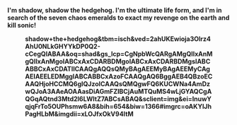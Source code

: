 <span><b>I'm shadow, shadow the hedgehog. I'm the ultimate life form, and I'm in search of the seven chaos emeralds to exact my revenge on the earth and kill sonic!<b><span>


<figure>
  <img
  <figcaption>shadow+the+hedgehog&tbm=isch&ved=2ahUKEwioja3Olrz4AhU0NLkGHYYkDP0Q2-cCegQIABAA&oq=shad&gs_lcp=CgNpbWcQARgAMgQIIxAnMgQIIxAnMgoIABCxAxCDARBDMgoIABCxAxCDARBDMgsIABCABBCxAxCDATIICAAQgAQQsQMyBAgAEEMyBAgAEEMyCAgAEIAEELEDMggIABCABBCxAzoFCAAQgAQ6BggAEB4QBzoECAAQHjoHCCMQ6gIQJzoICAAQsQMQgwFQ6KUCWNa4AmDzwQJoA3AAeAOAAasDiAGmFZIBCjAuMTQuMS4wLjGYAQCgAQGqAQtnd3Mtd2l6LWltZ7ABCsABAQ&sclient=img&ei=lnuwYqjqFrTo5OUPhsmw6A8&bih=654&biw=1366#imgrc=oAKYIJhPagHLbM&imgdii=xLOJfxOkV94ItM</figcaption>
</figure>
